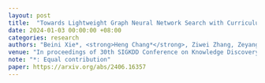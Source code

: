 ```yaml
---
layout: post
title:  "Towards Lightweight Graph Neural Network Search with Curriculum Graph Sparsification"
date: 2024-01-03 00:00:00 +08:00
categories: research
authors: "Beini Xie*, <strong>Heng Chang*</strong>, Ziwei Zhang, Zeyang Zhang, Simin Wu, Xin Wang, Yuan Meng, Wenwu Zhu"
venue: "In proceedings of 30th SIGKDD Conference on Knowledge Discovery and Data Mining (<strong>KDD</strong>)"
note: "*: Equal contribution"
paper: https://arxiv.org/abs/2406.16357
---
```


